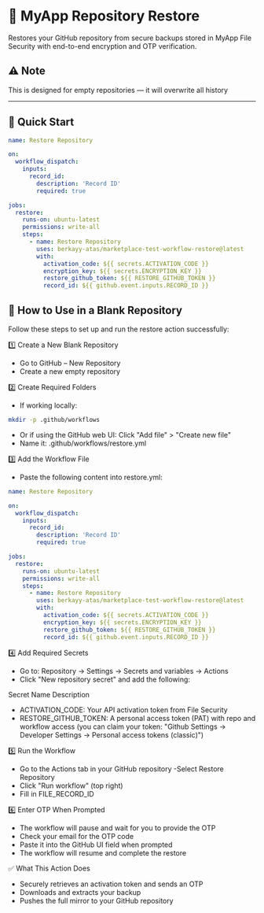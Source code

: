 # 🔄 MyApp Repository Restore

Restores your GitHub repository from secure backups stored in MyApp File Security with end-to-end encryption and OTP verification.

## ⚠️ Note
This is designed for empty repositories — it will overwrite all history

---

## 🚀 Quick Start

```yaml
name: Restore Repository

on:
  workflow_dispatch:
    inputs:
      record_id:
        description: 'Record ID'
        required: true

jobs:
  restore:
    runs-on: ubuntu-latest
    permissions: write-all
    steps:
      - name: Restore Repository
        uses: berkayy-atas/marketplace-test-workflow-restore@latest
        with:
          activation_code: ${{ secrets.ACTIVATION_CODE }}
          encryption_key: ${{ secrets.ENCRYPTION_KEY }}
          restore_github_token: ${{ RESTORE_GITHUB_TOKEN }}
          record_id: ${{ github.event.inputs.RECORD_ID }}
```

##  🚀 How to Use in a Blank Repository
Follow these steps to set up and run the restore action successfully:

1️⃣ Create a New Blank Repository
  - Go to GitHub – New Repository
  - Create a new empty repository


2️⃣ Create Required Folders
  - If working locally:

```bash
mkdir -p .github/workflows
```
  - Or if using the GitHub web UI:
  Click "Add file" > "Create new file"
  - Name it: .github/workflows/restore.yml

3️⃣ Add the Workflow File
  - Paste the following content into restore.yml:

```yaml
name: Restore Repository

on:
  workflow_dispatch:
    inputs:
      record_id:
        description: 'Record ID'
        required: true

jobs:
  restore:
    runs-on: ubuntu-latest
    permissions: write-all
    steps:
      - name: Restore Repository
        uses: berkayy-atas/marketplace-test-workflow-restore@latest
        with:
          activation_code: ${{ secrets.ACTIVATION_CODE }}
          encryption_key: ${{ secrets.ENCRYPTION_KEY }}
          restore_github_token: ${{ RESTORE_GITHUB_TOKEN }}
          record_id: ${{ github.event.inputs.RECORD_ID }}
```
4️⃣ Add Required Secrets
  - Go to: Repository → Settings → Secrets and variables → Actions
  - Click "New repository secret" and add the following:

Secret Name	Description
  - ACTIVATION_CODE:	Your API activation token from File Security
  - RESTORE_GITHUB_TOKEN:	A personal access token (PAT) with repo and workflow access (you can claim your token: "Github Settings -> Developer Settings -> Personal access tokens (classic)")

5️⃣ Run the Workflow
  - Go to the Actions tab in your GitHub repository
  -Select Restore Repository
  - Click "Run workflow" (top right)
  - Fill in FILE_RECORD_ID

6️⃣ Enter OTP When Prompted
  - The workflow will pause and wait for you to provide the OTP
  - Check your email for the OTP code
  - Paste it into the GitHub UI field when prompted
  - The workflow will resume and complete the restore

✅ What This Action Does
  - Securely retrieves an activation token and sends an OTP
  - Downloads and extracts your backup
  - Pushes the full mirror to your GitHub repository

